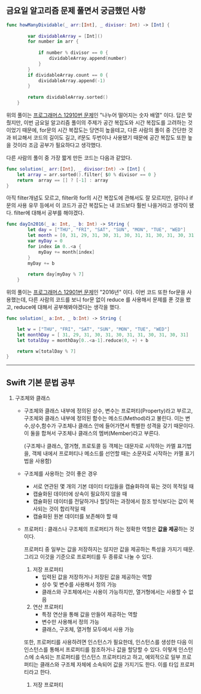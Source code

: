 ## 금요일 알고리즘 문제 풀면서 궁금했던 사항

```swift
func howManyDividable(_ arr:[Int], _ divisor: Int) -> [Int] {
        
        var dividableArray = [Int]()
        for number in arr {
            
            if number % divisor == 0 {
                dividableArray.append(number)
            }
        }
        if dividableArray.count == 0 {
            dividableArray.append(-1)
        }
        
        return dividableArray.sorted()
    }
```

위의 풀이는 [프로그래머스 12910번 문제](https://programmers.co.kr/learn/courses/30/lessons/12910?language=swift)인 "나누어 떨어지는 숫자 배열" 이다. 답은 맞췄지만, 이번 금요일 알고리즘 풀이의 주제가 공간 복잡도와 시간 복잡도를 고려하는 것이었기 때문에, for문의 시간 복잡도는 당연히 높을테고, 다른 사람의 풀이 중 간단한 것과 비교해서 코드의 길이도 길고, if문도 두번이나 사용됐기 때문에 공간 복잡도 또한 높을 것이라 조금 공부가 필요하다고 생각했다.

다른 사람의 풀이 중 가장 짧게 만든 코드는 다음과 같았다.

```swift
func solution(_ arr:[Int], _ divisor:Int) -> [Int] {
    let array = arr.sorted().filter{ $0 % divisor == 0 }
    return  array == [] ? [-1] : array
}
```

아직 filter개념도 모르고, filter와 for의 시간 복잡도에 관해서도 잘 모르지만, 길이나 if문의 사용 유무 등에서 이 코드가 공간 복잡도는 내 코드보다 훨씬 나을거라고 생각이 됐다. filter에 대해서 공부를 해야겠다.

```swift
func dayIn2016(_ a: Int, _ b: Int) -> String {
        let day = ["THU", "FRI", "SAT", "SUN", "MON", "TUE", "WED"]
        let month = [0, 31, 29, 31, 30, 31, 30, 31, 31, 30, 31, 30, 31]
        var myDay = 0
        for index in 0..<a {
            myDay += month[index]
        }
        myDay += b
        
        return day[myDay % 7]
    }
```

위의 풀이는 [프로그래머스 12901번 문제](https://programmers.co.kr/learn/courses/30/lessons/12901?language=swift)인 "2016년" 이다.  이번 코드 또한 for문을 사용했는데, 다른 사람의 코드를 보니 for문 없이 reduce 를 사용해서 문제를 푼 것을 봤고, reduce에 대해서 공부해봐야겠다는 생각을 했다.

```swift
func solution(_ a:Int, _ b:Int) -> String {

    let w = ["THU", "FRI", "SAT", "SUN", "MON", "TUE", "WED"]
    let monthDay = [ 31, 29, 31, 30, 31, 30, 31, 31, 30, 31, 30, 31]
    let totalDay = monthDay[0..<a-1].reduce(0, +) + b

    return w[totalDay % 7]
}
```

---



## Swift 기본 문법 공부

1. 구조체와 클래스

   - 구조체와 클래스 내부에 정의된 상수, 변수는 프로퍼티(Property)라고 부르고, 구조체와 클래스 내부에 정의된 함수는 메소드(Method)라고 불린다. 이는 변수,상수,함수가 구조체나 클래스 안에 들어가면서 특별한 성격을 갖기 때문이다. 이 둘을 합쳐서 구조체나 클래스의 멤버(Member)라고 부른다.

     (구조체나 클래스, 열거형, 프로토콜 등 객체는 대문자로 시작하는 카멜 표기법을, 객체 내에서 프로퍼티나 메소드를 선언할 때는 소문자로 시작하는 카멜 표기법을 사용함)

   - 구조체를 사용하는 것이 좋은 경우

     - 서로 연관된 몇 개의 기본 데이터 타입들을 캡슐화하여 묶는 것이 목적일 때
     - 캡슐화된 데이터에 상속이 필요하지 않을 때
     - 캡슐화된 데이터를 전달하거나 할당하는 과정에서 참조 방식보다는 값이 복사되는 것이 합리적일 때
     - 캡슐화된 원본 데이터를 보존해야 할 때

   - 프로퍼티 : 클래스나 구조체의 프로퍼티가 하는 정확한 역할은 **값을 제공**하는 것이다.

     프로퍼티 중 일부는 값을 저장하지는 않지만 값을 제공하는 특성을 가지기 때문. 그리고 이것을 기준으로 프로퍼티를 두 종류로 나눌 수 있다.

     1. 저장 프로퍼티
        - 입력된 값을 저장하거나 저장된 값을 제공하는 역할
        - 상수 및 변수를 사용해서 정의 가능
        - 클래스와 구조체에서는 사용이 가능하지만, 열거형에서는 사용할 수 없음
     2. 연산 프로퍼티
        - 특정 연산을 통해 값을 만들어 제공하는 역할
        - 변수만 사용해서 정의 가능
        - 클래스, 구조체, 열거형 모두에서 사용 가능

     또한, 프로퍼티를 사용하려면 인스턴스가 필요한데, 인스턴스를 생성한 다음 이 인스턴스를 통해서 프로퍼티를 참조하거나 값을 할당할 수 있다. 이렇게 인스턴스에 소속되는 프로퍼티를 인스턴스 프로퍼티라고 하고, 예외적으로 일부 프로퍼티는 클래스와 구조체 자체에 소속되어 값을 가지기도 한다. 이를 타입 프로퍼티라고 한다.

     1. 저장 프로퍼티